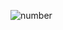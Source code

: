 ![number](https://user-images.githubusercontent.com/83333798/137342765-064a1301-287b-4d9b-95b9-d028912e9941.png)
